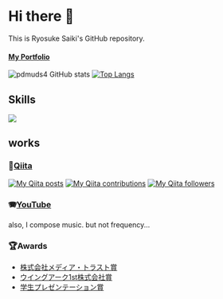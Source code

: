 # Hi there 👋
This is Ryosuke Saiki's GitHub repository.
#### [My Portfolio](https://ryosuke-saiki-portfolio.vercel.app/)

![pdmuds4 GitHub stats](https://github-readme-stats.vercel.app/api?username=pdmuds4&show_icons=true&theme=vue-dark)
[![Top Langs](https://github-readme-stats.vercel.app/api/top-langs/?username=pdmuds4&layout=compact&theme=vue-dark)](https://github.com/anuraghazra/github-readme-stats)


## Skills
<img src="https://skillicons.dev/icons?i=python,html,css,js,typescript,react,next,postgresql,github,vscode,docker,supabase" />

## works
### 📝[Qiita](https://qiita.com/pam5596)
[![My Qiita posts](https://qiita-badge.apiapi.app/s/pam5596/posts.svg)](http://qiita.com/pam5596)
[![My Qiita contributions](https://qiita-badge.apiapi.app/s/pam5596/contributions.svg)](http://qiita.com/pam5596)
[![My Qiita followers](https://qiita-badge.apiapi.app/s/pam5596/followers.svg)](http://qiita.com/pam5596)

### 🪗[YouTube](https://www.youtube.com/channel/UC6pZ4QAQqHrRMd3hr7kH3sg)
also, I compose music. but not frequency...

### 🏆Awards
* [株式会社メディア・トラスト賞](https://sites.google.com/ds.musashino-u.ac.jp/transmedia-techlab-2022-fcpj/#h.7aqa60o158up)
* [ウイングアーク1st株式会社賞](https://x.com/geek_pjt/status/1685231448943734785?s=20)
* [学生プレゼンテーション賞](https://www.musashino-u.ac.jp/news/20240409-01.html)



